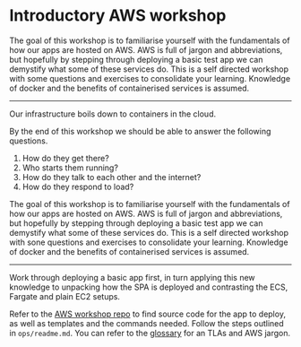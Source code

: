 # Introductory AWS workshop

The goal of this workshop is to familiarise yourself with the fundamentals of how our apps are hosted on AWS. AWS is full of jargon and abbreviations, but hopefully by stepping through deploying a basic test app we can demystify what some of these services do. This is a self directed workshop with some questions and exercises to consolidate your learning. Knowledge of docker and the benefits of containerised services is assumed.

---

Our infrastructure boils down to containers in the cloud.

By the end of this workshop we should be able to answer the following questions.

1. How do they get there?
2. Who starts them running?
3. How do they talk to each other and the internet?
4. How do they respond to load?

The goal of this workshop is to familiarise yourself with the fundamentals of how our apps are hosted on AWS. AWS is full of jargon and abbreviations, but hopefully by stepping through deploying a basic test app we can demystify what some of these services do. This is a self directed workshop with sone questions and exercises to consolidate your learning. Knowledge of docker and the benefits of containerised services is assumed.

---

Work through deploying a basic app first, in turn applying this new knowledge to unpacking how the SPA is deployed and contrasting the ECS, Fargate and plain EC2 setups.

Refer to the [AWS workshop repo](https://github.com/miamollie/aws-workshop) to find source code for the app to deploy, as well as templates and the commands needed. Follow the steps outlined in `ops/readme.md`. You can refer to the [glossary](https://github.com/miamollie/aws-workshop/blob/master/ops/glossary.md) for an TLAs and AWS jargon. 

